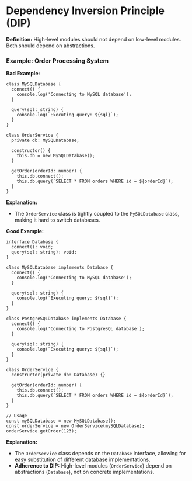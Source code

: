# Dependency Inversion Principle (DIP)
**Definition:** High-level modules should not depend on low-level modules. Both should depend on abstractions.

### Example: Order Processing System
**Bad Example:**

```
class MySQLDatabase {
  connect() {
    console.log('Connecting to MySQL database');
  }

  query(sql: string) {
    console.log(`Executing query: ${sql}`);
  }
}

class OrderService {
  private db: MySQLDatabase;

  constructor() {
    this.db = new MySQLDatabase();
  }

  getOrder(orderId: number) {
    this.db.connect();
    this.db.query(`SELECT * FROM orders WHERE id = ${orderId}`);
  }
}
```

**Explanation:**

- The `OrderService` class is tightly coupled to the `MySQLDatabase` class, making it hard to switch databases.


**Good Example:**

```
interface Database {
  connect(): void;
  query(sql: string): void;
}

class MySQLDatabase implements Database {
  connect() {
    console.log('Connecting to MySQL database');
  }

  query(sql: string) {
    console.log(`Executing query: ${sql}`);
  }
}

class PostgreSQLDatabase implements Database {
  connect() {
    console.log('Connecting to PostgreSQL database');
  }

  query(sql: string) {
    console.log(`Executing query: ${sql}`);
  }
}

class OrderService {
  constructor(private db: Database) {}

  getOrder(orderId: number) {
    this.db.connect();
    this.db.query(`SELECT * FROM orders WHERE id = ${orderId}`);
  }
}

// Usage
const mySQLDatabase = new MySQLDatabase();
const orderService = new OrderService(mySQLDatabase);
orderService.getOrder(123);
```

**Explanation:**

- The `OrderService` class depends on the `Database` interface, allowing for easy substitution of different database implementations.
- **Adherence to DIP:** High-level modules (`OrderService`) depend on abstractions (`Database`), not on concrete implementations.

